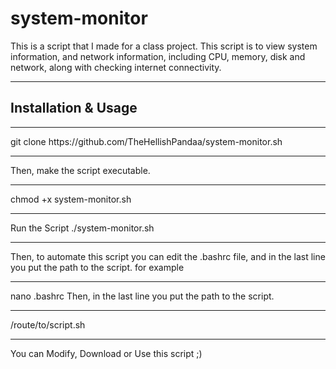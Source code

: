 # system-monitor

This is a script that I made for a class project. This script is to view system information, and network information, including CPU, memory, disk and network, along with checking internet connectivity.
<hr></hr>
<h2>Installation & Usage</h2>
<hr></hr>
git clone https://github.com/TheHellishPandaa/system-monitor.sh
<hr></hr>
Then, make the script executable.
<hr></hr>
chmod +x system-monitor.sh
<hr></hr>
Run the Script
./system-monitor.sh
<hr></hr>
Then, to automate this script you can edit the .bashrc file, and in the last line you put the path to the script. for example
<hr></hr>
nano .bashrc
Then, in the last line you put the path to the script.
<hr></hr>
/route/to/script.sh
<hr></hr>

You can Modify, Download or Use this script ;)
